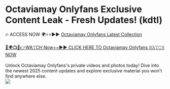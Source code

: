 # Octaviamay Onlyfans Exclusive Content Leak - Fresh Updates! (kdtl)

🔥 ACCESS NOW 🌍==►► <a href="https://tinyurl.com/kvy9nzfs" rel="nofollow">Octaviamay Onlyfans Latest Collection</a>
<br><br>
[🔴🌍📺📱👉WA𝚃CH Now==►► CLICK HERE TO Octaviamay Onlyfans 𝚆𝙰𝚃𝙲𝙷 NOW](https://tinyurl.com/kvy9nzfs)
<br><br>
Unlock Octaviamay Onlyfans's private videos and photos today! Dive into the newest 2025 content updates and explore exclusive material you won’t find anywhere else.
<br>
<a href="https://tinyurl.com/kvy9nzfs" rel="nofollow" data-target="animated-image.originalLink"><img src="https://camo.githubusercontent.com/8a4f000d20f83aca3bf7ec5f350d767afa0574a8a352519fd8cfa583a6f93a33/68747470733a2f2f692e696d6775722e636f6d2f644a486b345a712e676966" data-canonical-src="https://i.imgur.com/dJHk4Zq.gif" style="max-width: 100%; display: inline-block;" data-target="animated-image.originalImage"></a>
<br>
